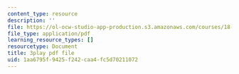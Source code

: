 ```yaml
---
content_type: resource
description: ''
file: https://ol-ocw-studio-app-production.s3.amazonaws.com/courses/18-06sc-linear-algebra-fall-2011/1aa6795f9425f242caa4fc5d70211072_UCc9q_cAhho.pdf
file_type: application/pdf
learning_resource_types: []
resourcetype: Document
title: 3play pdf file
uid: 1aa6795f-9425-f242-caa4-fc5d70211072
---
```


